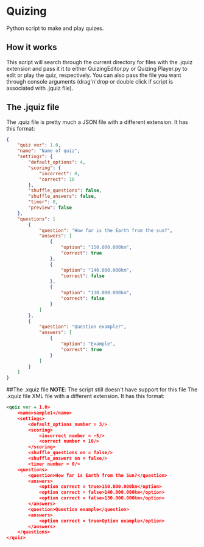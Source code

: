 # Quizing
Python script to make and play quizes.

## How it works
This script will search through the current directory for files with the .jquiz extension and pass it it to either QuizingEditor.py or Quizing Player.py to edit or play the quiz, respectively. You can also pass the file you want through console arguments (drag'n'drop or double click if script is associated with .jquiz file).

## The .jquiz file
The .quiz file is pretty much a JSON file with a different extension. 
It has this format:
```json
{
	"quiz ver": 1.0,
	"name": "Name of quiz",
	"settings": {
		"default_options": 4,
		"scoring": {
			"incorrect": 0,
			"correct": 10
		},
		"shuffle_questions": false,
		"shuffle_answers": false,
		"timer": 0,
		"preview": false
	},
	"questions": [
		{
			"question": "How far is the Earth from the sun?",
			"answers": [
				{
					"option": "150.000.000km",
					"correct": true
				},
				{
					"option": "140.000.000km",
					"correct": false
				},
				{
					"option": "130.000.000km",
					"correct": false
				}
			]
		},
		{
			"question": "Question example?",
			"answers": [
				{
					"option": "Example",
					"correct": true
				}
			]
		}
	]
}
```

##The .xquiz file
**NOTE**: The script still doesn't have support for this file
The .xquiz file XML file with a different extension. 
It has this format:
```xml
<quiz ver = 1.0>
	<name>sample1</name>
	<settings>
		<default_options number = 3/>
		<scoring>
			<incorrect number = -5/>
			<correct number = 10/>
		</scoring>
		<shuffle_questions on = false/>
		<shuffle_answers on = false/>
		<timer number = 0/>
	<questions>
		<question>How far is Earth from the Sun?</question>
		<answers>
			<option correct = true>150.000.000km</option>
			<option correct = false>140.000.000km</option>
			<option correct = false>130.000.000km</option>
		</answers>
		<question>Question example</question>
		<answers>
			<option correct = true>Option example</option>
		</answers>
	</questions>
</quiz>
```